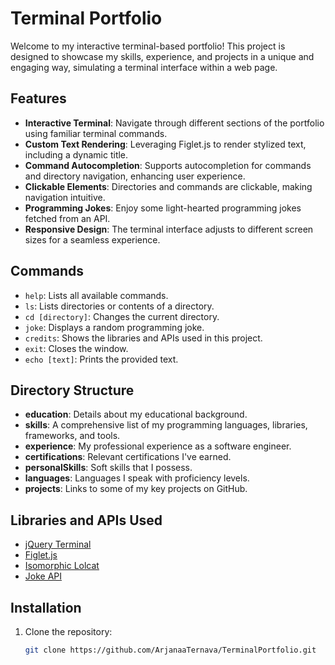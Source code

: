 # Terminal Portfolio

Welcome to my interactive terminal-based portfolio! This project is designed to showcase my skills, experience, and projects in a unique and engaging way, simulating a terminal interface within a web page.

## Features

- **Interactive Terminal**: Navigate through different sections of the portfolio using familiar terminal commands.
- **Custom Text Rendering**: Leveraging Figlet.js to render stylized text, including a dynamic title.
- **Command Autocompletion**: Supports autocompletion for commands and directory navigation, enhancing user experience.
- **Clickable Elements**: Directories and commands are clickable, making navigation intuitive.
- **Programming Jokes**: Enjoy some light-hearted programming jokes fetched from an API.
- **Responsive Design**: The terminal interface adjusts to different screen sizes for a seamless experience.

## Commands

- `help`: Lists all available commands.
- `ls`: Lists directories or contents of a directory.
- `cd [directory]`: Changes the current directory.
- `joke`: Displays a random programming joke.
- `credits`: Shows the libraries and APIs used in this project.
- `exit`: Closes the window.
- `echo [text]`: Prints the provided text.

## Directory Structure

- **education**: Details about my educational background.
- **skills**: A comprehensive list of my programming languages, libraries, frameworks, and tools.
- **experience**: My professional experience as a software engineer.
- **certifications**: Relevant certifications I've earned.
- **personalSkills**: Soft skills that I possess.
- **languages**: Languages I speak with proficiency levels.
- **projects**: Links to some of my key projects on GitHub.

## Libraries and APIs Used

- [jQuery Terminal](https://terminal.jcubic.pl)
- [Figlet.js](https://github.com/patorjk/figlet.js/)
- [Isomorphic Lolcat](https://github.com/jcubic/isomorphic-lolcat)
- [Joke API](https://jokeapi.dev/)

## Installation

1. Clone the repository:
   ```bash
   git clone https://github.com/ArjanaaTernava/TerminalPortfolio.git
